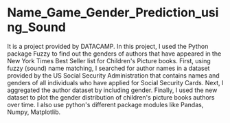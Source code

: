 # Name_Game_Gender_Prediction_using_Sound
It is a project provided by DATACAMP. In this project, I used the Python package Fuzzy to find out the genders of authors that have appeared in the New York Times Best Seller list for Children's Picture books.
First, using fuzzy (sound) name matching, I searched for author names in a dataset provided by the US Social Security Administration that contains names and genders of all individuals who have applied for Social Security Cards. Next, I aggregated the author dataset by including gender. Finally, I used the new dataset to plot the gender distribution of children's picture books authors over time.
I also use python's different package modules like Pandas, Numpy, Matplotlib.

